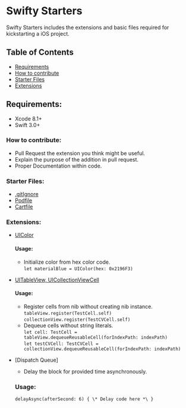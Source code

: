 # Swifty Starters
Swifty Starters includes the extensions and basic files required for kickstarting a iOS project.

## Table of Contents
- [Requirements](#requirements)
- [How to contribute](#how-to-contribute)
- [Starter Files](#starter_files)
- [Extensions](#extensions)

## Requirements:
- Xcode 8.1+
- Swift 3.0+

### How to contribute:
- Pull Request the extension you think might be useful.
- Explain the purpose of the addition in pull request.
- Proper Documentation within code.

### Starter Files:
- [.gitIgnore](./StarterFiles/.gitIgnore)
- [Podfile](./StarterFiles/Podfile)
- [Cartfile](./StarterFiles/Cartfile)

### Extensions:
- [UIColor](./Extensions/UIColor+Extension.swift)
	#### Usage:
	- Initialize color from hex color code.  
	`let materialBlue = UIColor(hex: 0x2196F3)`

- [UITableView, UICollectionViewCell](./Extensions/UIView+Extension.swift)
	#### Usage:
	- Register cells from nib without creating nib instance.  
	`tableView.register(TestCell.self)`
	`collectionView.register(TestCVCell.self)`
	- Dequeue cells without string literals.  
	`let cell: TestCell = tableView.dequeueReusableCell(forIndexPath: indexPath)`  
	`let testCVCell: TestCVCell = collectionView.dequeueReusableCell(forIndexPath: indexPath)`  

- [Dispatch Queue]
	- Delay the block for provided time asynchronously.
	### Usage:
	`delayAsync(afterSecond: 6) { \* Delay code here *\ }`
